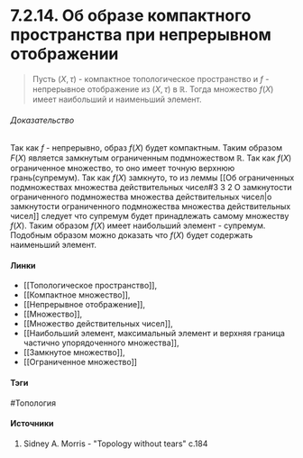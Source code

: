 # 7.2.14. Об образе компактного пространства при непрерывном отображении
>Пусть $(X,\tau)$ - компактное топологическое пространство и $f$ - непрерывное отображение из $(X,\tau)$ в $\mathbb{R}$. Тогда множество $f(X)$ имеет наибольший и наименьший элемент.
###### Доказательство
Так как $f$ - непрерывно, образ $f(X)$ будет компактным. Таким образом $F(X)$ является замкнутым ограниченным подмножеством $\mathbb{R}$. Так как $f(X)$ ограниченное множество, то оно имеет точную верхнюю грань(супремум). Так как $f(X)$ замкнуто, то из леммы [[Об ограниченных подмножествах множества действительных чисел#3 3 2 О замкнутости ограниченного подмножества множества действительных чисел|о замкнутости ограниченного подмножества множества действительных чисел]] следует что супремум будет принадлежать самому множеству $f(X)$. Таким образом $f(X)$ имеет наибольший элемент - супремум. Подобным образом можно доказать что $f(X)$ будет содержать наименьший элемент.
#### Линки
- [[Топологическое пространство]],
- [[Компактное множество]],
- [[Непрерывное отображение]],
- [[Множество]],
- [[Множество действительных чисел]],
- [[Наибольший элемент, максимальный элемент и верхняя граница частично упорядоченного множества]],
- [[Замкнутое множество]],
- [[Ограниченное множество]]
#### Тэги
 #Топология 
#### Источники
1. Sidney A. Morris - "Topology without tears" c.184